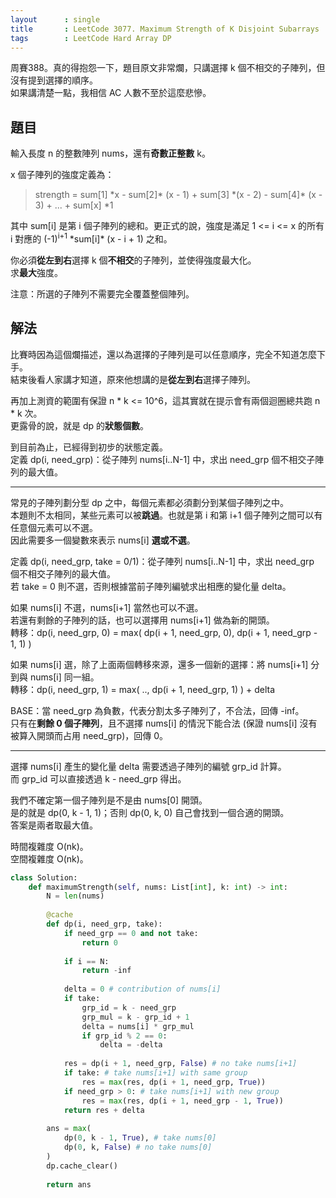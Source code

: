 ```yaml
---
layout      : single
title       : LeetCode 3077. Maximum Strength of K Disjoint Subarrays
tags        : LeetCode Hard Array DP
---
```

周賽388。真的得抱怨一下，題目原文非常爛，只講選擇 k 個不相交的子陣列，但沒有提到選擇的順序。  
如果講清楚一點，我相信 AC 人數不至於這麼悲慘。  

## 題目

輸入長度 n 的整數陣列 nums，還有**奇數正整數** k。  

x 個子陣列的強度定義為：  
> strength = sum[1] \*x - sum[2]\* (x - 1) + sum[3] \*(x - 2) - sum[4]\* (x - 3) + ... + sum[x] *1  

其中 sum[i] 是第 i 個子陣列的總和。更正式的說，強度是滿足 1 <= i <= x 的所有 i 對應的 (-1)<sup>i+1</sup> \*sum[i]\* (x - i + 1) 之和。  

你必須**從左到右**選擇 k 個**不相交**的子陣列，並使得強度最大化。  
求**最大**強度。  

注意：所選的子陣列不需要完全覆蓋整個陣列。  

## 解法

比賽時因為這個爛描述，還以為選擇的子陣列是可以任意順序，完全不知道怎麼下手。  
結束後看人家講才知道，原來他想講的是**從左到右**選擇子陣列。  

再加上測資的範圍有保證 n \* k <= 10^6，這其實就在提示會有兩個迴圈總共跑 n \* k 次。  
更露骨的說，就是 dp 的**狀態個數**。  

到目前為止，已經得到初步的狀態定義。  
定義 dp(i, need_grp)：從子陣列 nums[i..N-1] 中，求出 need_grp 個不相交子陣列的最大值。  

---

常見的子陣列劃分型 dp 之中，每個元素都必須劃分到某個子陣列之中。  
本題則不太相同，某些元素可以被**跳過**。也就是第 i 和第 i+1 個子陣列之間可以有任意個元素可以不選。  
因此需要多一個變數來表示 nums[i] **選或不選**。  

定義 dp(i, need_grp, take = 0/1)：從子陣列 nums[i..N-1] 中，求出 need_grp 個不相交子陣列的最大值。  
若 take = 0 則不選，否則根據當前子陣列編號求出相應的變化量 delta。  

如果 nums[i] 不選，nums[i+1] 當然也可以不選。  
若還有剩餘的子陣列的話，也可以選擇用 nums[i+1] 做為新的開頭。  
轉移：dp(i, need_grp, 0) = max( dp(i + 1, need_grp, 0), dp(i + 1, need_grp - 1, 1) )  

如果 nums[i] 選，除了上面兩個轉移來源，還多一個新的選擇：將 nums[i+1] 分到與 nums[i] 同一組。  
轉移：dp(i, need_grp, 1) = max( .., dp(i + 1, need_grp, 1) ) + delta  

BASE：當 need_grp 為負數，代表分割太多子陣列了，不合法，回傳 -inf。  
只有在**剩餘 0 個子陣列**，且不選擇 nums[i] 的情況下能合法 (保證 nums[i] 沒有被算入開頭而占用 need_grp)，回傳 0。  

---

選擇 nums[i] 產生的變化量 delta 需要透過子陣列的編號 grp_id 計算。  
而 grp_id 可以直接透過 k - need_grp 得出。  

我們不確定第一個子陣列是不是由 nums[0] 開頭。  
是的就是 dp(0, k - 1, 1)；否則 dp(0, k, 0) 自己會找到一個合適的開頭。  
答案是兩者取最大值。  

時間複雜度 O(nk)。  
空間複雜度 O(nk)。  

```python
class Solution:
    def maximumStrength(self, nums: List[int], k: int) -> int:
        N = len(nums)
        
        @cache
        def dp(i, need_grp, take):
            if need_grp == 0 and not take:
                return 0
            
            if i == N:
                return -inf
            
            delta = 0 # contribution of nums[i]
            if take: 
                grp_id = k - need_grp
                grp_mul = k - grp_id + 1
                delta = nums[i] * grp_mul
                if grp_id % 2 == 0:
                    delta = -delta
                
            res = dp(i + 1, need_grp, False) # no take nums[i+1]
            if take: # take nums[i+1] with same group
                res = max(res, dp(i + 1, need_grp, True)) 
            if need_grp > 0: # take nums[i+1] with new group
                res = max(res, dp(i + 1, need_grp - 1, True)) 
            return res + delta
        
        ans = max(
            dp(0, k - 1, True), # take nums[0]
            dp(0, k, False) # no take nums[0]
        )
        dp.cache_clear()
        
        return ans
```
